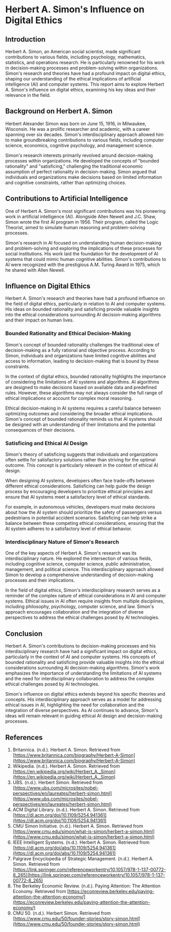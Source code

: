 # Herbert A. Simon's Influence on Digital Ethics

## Introduction

Herbert A. Simon, an American social scientist, made significant contributions to various fields, including psychology, mathematics, statistics, and operations research. He is particularly renowned for his work in decision-making processes and problem-solving within organizations. Simon's research and theories have had a profound impact on digital ethics, shaping our understanding of the ethical implications of artificial intelligence (AI) and computer systems. This report aims to explore Herbert A. Simon's influence on digital ethics, examining his key ideas and their relevance in the field.

## Background on Herbert A. Simon

Herbert Alexander Simon was born on June 15, 1916, in Milwaukee, Wisconsin. He was a prolific researcher and academic, with a career spanning over six decades. Simon's interdisciplinary approach allowed him to make groundbreaking contributions to various fields, including computer science, economics, cognitive psychology, and management science.

Simon's research interests primarily revolved around decision-making processes within organizations. He developed the concepts of "bounded rationality" and "satisficing," challenging the traditional economic assumption of perfect rationality in decision-making. Simon argued that individuals and organizations make decisions based on limited information and cognitive constraints, rather than optimizing choices.

## Contributions to Artificial Intelligence

One of Herbert A. Simon's most significant contributions was his pioneering work in artificial intelligence (AI). Alongside Allen Newell and J.C. Shaw, Simon wrote the first AI program in 1956. Their program, called the Logic Theorist, aimed to simulate human reasoning and problem-solving processes.

Simon's research in AI focused on understanding human decision-making and problem-solving and exploring the implications of these processes for social institutions. His work laid the foundation for the development of AI systems that could mimic human cognitive abilities. Simon's contributions to AI were recognized with the prestigious A.M. Turing Award in 1975, which he shared with Allen Newell.

## Influence on Digital Ethics

Herbert A. Simon's research and theories have had a profound influence on the field of digital ethics, particularly in relation to AI and computer systems. His ideas on bounded rationality and satisficing provide valuable insights into the ethical considerations surrounding AI decision-making algorithms and their impact on human lives.

### Bounded Rationality and Ethical Decision-Making

Simon's concept of bounded rationality challenges the traditional view of decision-making as a fully rational and objective process. According to Simon, individuals and organizations have limited cognitive abilities and access to information, leading to decision-making that is bound by these constraints.

In the context of digital ethics, bounded rationality highlights the importance of considering the limitations of AI systems and algorithms. AI algorithms are designed to make decisions based on available data and predefined rules. However, these algorithms may not always consider the full range of ethical implications or account for complex moral reasoning.

Ethical decision-making in AI systems requires a careful balance between optimizing outcomes and considering the broader ethical implications. Simon's concept of bounded rationality reminds us that AI systems should be designed with an understanding of their limitations and the potential consequences of their decisions.

### Satisficing and Ethical AI Design

Simon's theory of satisficing suggests that individuals and organizations often settle for satisfactory solutions rather than striving for the optimal outcome. This concept is particularly relevant in the context of ethical AI design.

When designing AI systems, developers often face trade-offs between different ethical considerations. Satisficing can help guide the design process by encouraging developers to prioritize ethical principles and ensure that AI systems meet a satisfactory level of ethical standards.

For example, in autonomous vehicles, developers must make decisions about how the AI system should prioritize the safety of passengers versus pedestrians in potential accident scenarios. Satisficing can help strike a balance between these competing ethical considerations, ensuring that the AI system adheres to a satisfactory level of ethical behavior.

### Interdisciplinary Nature of Simon's Research

One of the key aspects of Herbert A. Simon's research was its interdisciplinary nature. He explored the intersection of various fields, including cognitive science, computer science, public administration, management, and political science. This interdisciplinary approach allowed Simon to develop a comprehensive understanding of decision-making processes and their implications.

In the field of digital ethics, Simon's interdisciplinary research serves as a reminder of the complex nature of ethical considerations in AI and computer systems. Ethical issues in AI often require insights from multiple disciplines, including philosophy, psychology, computer science, and law. Simon's approach encourages collaboration and the integration of diverse perspectives to address the ethical challenges posed by AI technologies.

## Conclusion

Herbert A. Simon's contributions to decision-making processes and his interdisciplinary research have had a significant impact on digital ethics, particularly in the context of AI and computer systems. His concepts of bounded rationality and satisficing provide valuable insights into the ethical considerations surrounding AI decision-making algorithms. Simon's work emphasizes the importance of understanding the limitations of AI systems and the need for interdisciplinary collaboration to address the complex ethical challenges posed by AI technologies.

Simon's influence on digital ethics extends beyond his specific theories and concepts. His interdisciplinary approach serves as a model for addressing ethical issues in AI, highlighting the need for collaboration and the integration of diverse perspectives. As AI continues to advance, Simon's ideas will remain relevant in guiding ethical AI design and decision-making processes.

## References

1. Britannica. (n.d.). Herbert A. Simon. Retrieved from [https://www.britannica.com/biography/Herbert-A-Simon](https://www.britannica.com/biography/Herbert-A-Simon)
2. Wikipedia. (n.d.). Herbert A. Simon. Retrieved from [https://en.wikipedia.org/wiki/Herbert_A._Simon](https://en.wikipedia.org/wiki/Herbert_A._Simon)
3. UBS. (n.d.). Herbert Simon. Retrieved from [https://www.ubs.com/microsites/nobel-perspectives/en/laureates/herbert-simon.html](https://www.ubs.com/microsites/nobel-perspectives/en/laureates/herbert-simon.html)
4. ACM Digital Library. (n.d.). Herbert A. Simon. Retrieved from [https://dl.acm.org/doi/10.1109/5254.941361](https://dl.acm.org/doi/10.1109/5254.941361)
5. CMU Simon Initiative. (n.d.). Herbert A. Simon. Retrieved from [https://www.cmu.edu/simon/what-is-simon/herbert-a-simon.html](https://www.cmu.edu/simon/what-is-simon/herbert-a-simon.html)
6. IEEE Intelligent Systems. (n.d.). Herbert A. Simon. Retrieved from [https://dl.acm.org/doi/abs/10.1109/5254.941361](https://dl.acm.org/doi/abs/10.1109/5254.941361)
7. Palgrave Encyclopedia of Strategic Management. (n.d.). Herbert A. Simon. Retrieved from [https://link.springer.com/referenceworkentry/10.1057/978-1-137-00772-8_265](https://link.springer.com/referenceworkentry/10.1057/978-1-137-00772-8_265)
8. The Berkeley Economic Review. (n.d.). Paying Attention: The Attention Economy. Retrieved from [https://econreview.berkeley.edu/paying-attention-the-attention-economy/](https://econreview.berkeley.edu/paying-attention-the-attention-economy/)
9. CMU 50. (n.d.). Herbert Simon. Retrieved from [https://www.cmu.edu/50/founder-stories/story-simon.html](https://www.cmu.edu/50/founder-stories/story-simon.html)
